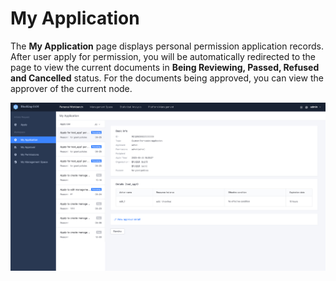 # My Application

The **My Application** page displays personal permission application records. After user apply for permission, you will be automatically redirected to the page to view the current documents in **Being Reviewing, Passed, Refused and Cancelled** status. For the documents being approved, you can view the approver of the current node.

![image-20201111093207005](MyApply/image-20201111093207005.png)